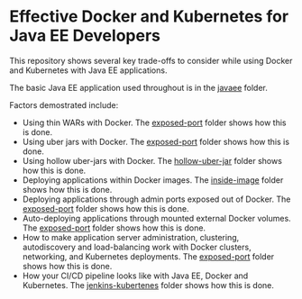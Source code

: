 # Effective Docker and Kubernetes for Java EE Developers
This repository shows several key trade-offs to consider while using Docker and Kubernetes with Java EE applications. 

The basic Java EE application used throughout is in the [javaee](/javaee) folder. 

Factors demostrated include:
* Using thin WARs with Docker. The [exposed-port](/exposed-port) folder shows how this is done.
* Using uber jars with Docker. The [exposed-port](/exposed-port) folder shows how this is done.
* Using hollow uber-jars with Docker. The [hollow-uber-jar](/hollow-uber-jar) folder shows how this is done.
* Deploying applications within Docker images. The [inside-image](/inside-image) folder shows how this is done.
* Deploying applications through admin ports exposed out of Docker. The [exposed-port](/exposed-port) folder shows how this is done.
* Auto-deploying applications through mounted external Docker volumes. The [exposed-port](/exposed-port) folder shows how this is done.
* How to make application server administration, clustering, autodiscovery and load-balancing work with Docker clusters, networking, and Kubernetes deployments. The [exposed-port](/exposed-port) folder shows how this is done.
* How your CI/CD pipeline looks like with Java EE, Docker and Kubernetes. The [jenkins-kubertenes](/jenkins-kubertenes) folder shows how this is done.
